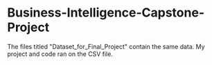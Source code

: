 # Business-Intelligence-Capstone-Project

The files titled "Dataset_for_Final_Project" contain the same data. 
My project and code ran on the CSV file.
